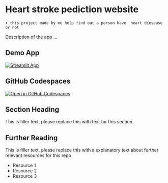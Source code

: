 # Heart stroke pediction website 
```
⬆️ this project made by me help find out a person have  heart diesease or not
```

Description of the app ...

## Demo App

[![Streamlit App](https://static.streamlit.io/badges/streamlit_badge_black_white.svg)](https://heartdisepred.streamlit.app/)

## GitHub Codespaces

[![Open in GitHub Codespaces](https://github.com/codespaces/badge.svg)](https://codespaces.new/streamlit/app-starter-kit?quickstart=1)

## Section Heading

This is filler text, please replace this with text for this section.

## Further Reading

This is filler text, please replace this with a explanatory text about further relevant resources for this repo
- Resource 1
- Resource 2
- Resource 3
